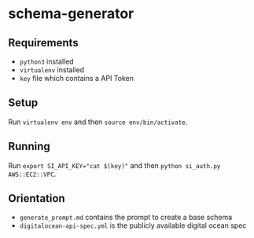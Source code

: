 # schema-generator

## Requirements

- `python3` installed
- `virtualenv` installed
- `key` file which contains a API Token

## Setup

Run `virtualenv env` and then `source env/bin/activate`.

## Running

Run `export SI_API_KEY="cat $(key)"` and then `python si_auth.py AWS::EC2::VPC`.

## Orientation

- `generate_prompt.md` contains the prompt to create a base schema
- `digitalocean-api-spec.yml` is the publicly available digital ocean spec
